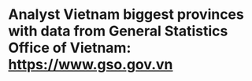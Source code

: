 # Analyst Vietnam biggest provinces with data from General Statistics Office of Vietnam: https://www.gso.gov.vn
